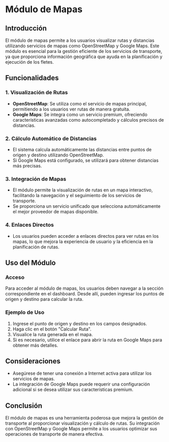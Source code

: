 # Módulo de Mapas

## Introducción

El módulo de mapas permite a los usuarios visualizar rutas y distancias utilizando servicios de mapas como OpenStreetMap y Google Maps. Este módulo es esencial para la gestión eficiente de los servicios de transporte, ya que proporciona información geográfica que ayuda en la planificación y ejecución de los fletes.

## Funcionalidades

### 1. Visualización de Rutas

- **OpenStreetMap**: Se utiliza como el servicio de mapas principal, permitiendo a los usuarios ver rutas de manera gratuita.
- **Google Maps**: Se integra como un servicio premium, ofreciendo características avanzadas como autocompletado y cálculos precisos de distancias.

### 2. Cálculo Automático de Distancias

- El sistema calcula automáticamente las distancias entre puntos de origen y destino utilizando OpenStreetMap.
- Si Google Maps está configurado, se utilizará para obtener distancias más precisas.

### 3. Integración de Mapas

- El módulo permite la visualización de rutas en un mapa interactivo, facilitando la navegación y el seguimiento de los servicios de transporte.
- Se proporciona un servicio unificado que selecciona automáticamente el mejor proveedor de mapas disponible.

### 4. Enlaces Directos

- Los usuarios pueden acceder a enlaces directos para ver rutas en los mapas, lo que mejora la experiencia de usuario y la eficiencia en la planificación de rutas.

## Uso del Módulo

### Acceso

Para acceder al módulo de mapas, los usuarios deben navegar a la sección correspondiente en el dashboard. Desde allí, pueden ingresar los puntos de origen y destino para calcular la ruta.

### Ejemplo de Uso

1. Ingrese el punto de origen y destino en los campos designados.
2. Haga clic en el botón "Calcular Ruta".
3. Visualice la ruta generada en el mapa.
4. Si es necesario, utilice el enlace para abrir la ruta en Google Maps para obtener más detalles.

## Consideraciones

- Asegúrese de tener una conexión a Internet activa para utilizar los servicios de mapas.
- La integración de Google Maps puede requerir una configuración adicional si se desea utilizar sus características premium.

## Conclusión

El módulo de mapas es una herramienta poderosa que mejora la gestión de transporte al proporcionar visualización y cálculo de rutas. Su integración con OpenStreetMap y Google Maps permite a los usuarios optimizar sus operaciones de transporte de manera efectiva.